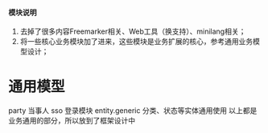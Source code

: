 #### 模块说明
1. 去掉了很多内容Freemarker相关、Web工具（换支持）、minilang相关；
2. 将一些核心业务模块加了进来，这些模块是业务扩展的核心，参考通用业务模型设计；

# 通用模型
party 当事人
sso 登录模块
entity.generic 分类、状态等实体通用使用
以上都是业务通用的部分，所以放到了框架设计中